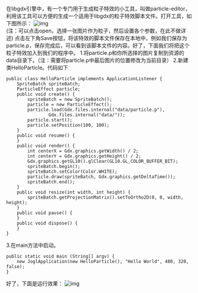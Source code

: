 在libgdx引擎中，有一个专门用于生成粒子特效的小工具，叫做particle-editor，利用该工具可以方便的生成一个适用于libgdx的粒子特效脚本文件。打开工具，如下图所示：
![img](P)  
(注：可以点击open，选择一张图片作为粒子，然后设置各个参数，在此不做详述)
点击左下角Save按钮，将该特效的脚本文件保存在本地中，例如我们保存为particle.p，保存完成后，可以看到该脚本文件的内容。好了，下面我们将把这个粒子特效加入到我们的程序中。
1.将particle.p和你所选择的图片复制到资源的data目录下。（注：需要将particle.p中最后图片的位置修改为当前目录）
2.新建类HelloParticle。代码如下
```  
public class HelloParticle implements ApplicationListener {
	SpriteBatch spriteBatch;
	ParticleEffect particle;
	public void create() {
		spriteBatch = new SpriteBatch();
		particle = new ParticleEffect();
		particle.load(Gdx.files.internal("data/particle.p"),
				Gdx.files.internal("data/"));
		particle.start();
		particle.setPosition(100, 100);
	}
	public void resume() {
	}
	public void render() {
		int centerX = Gdx.graphics.getWidth() / 2;
		int centerY = Gdx.graphics.getHeight() / 2;
		Gdx.graphics.getGL10().glClear(GL10.GL_COLOR_BUFFER_BIT);
		spriteBatch.begin();
		spriteBatch.setColor(Color.WHITE);
		particle.draw(spriteBatch, Gdx.graphics.getDeltaTime());
		spriteBatch.end();
	}
	public void resize(int width, int height) {
		spriteBatch.getProjectionMatrix().setToOrtho2D(0, 0, width, height);
	}
	public void pause() {
	}
	public void dispose() {
	}
}
```
3.在main方法中启动。
```  
public static void main (String[] argv) {
	new JoglApplication(new HelloParticle(), "Hello World", 480, 320, false);
}
```
好了，下面是运行效果：
![img](P)  